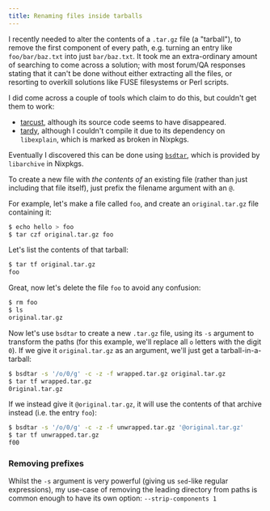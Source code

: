 ```yaml
---
title: Renaming files inside tarballs
---
```


I recently needed to alter the contents of a `.tar.gz` file (a "tarball"), to
remove the first component of every path, e.g. turning an entry like
`foo/bar/baz.txt` into just `bar/baz.txt`. It took me an extra-ordinary
amount of searching to come across a solution; with most forum/QA responses
stating that it can't be done without either extracting all the files, or
resorting to overkill solutions like FUSE filesystems or Perl scripts.

I did come across a couple of tools which claim to do this, but couldn't get
them to work:

 - [tarcust](https://tracker.debian.org/pkg/tarcust), although its source code
   seems to have disappeared.
 - [tardy](https://tardy.sourceforge.net), although I couldn't compile it due to
   its dependency on `libexplain`, which is marked as broken in Nixpkgs.

Eventually I discovered this can be done using
[`bsdtar`](https://man.freebsd.org/cgi/man.cgi?query=bsdtar&format=html), which
is provided by `libarchive` in Nixpkgs.

To create a new file with *the contents of* an existing file (rather than just
including that file itself), just prefix the filename argument with an `@`.

For example, let's make a file called `foo`, and create an `original.tar.gz`
file containing it:

```sh
$ echo hello > foo
$ tar czf original.tar.gz foo
```

Let's list the contents of that tarball:

```sh
$ tar tf original.tar.gz
foo
```

Great, now let's delete the file `foo` to avoid any confusion:

```sh
$ rm foo
$ ls
original.tar.gz
```

Now let's use `bsdtar` to create a new `.tar.gz` file, using its `-s` argument
to transform the paths (for this example, we'll replace all `o` letters with the
digit `0`). If we give it `original.tar.gz` as an argument, we'll just get a
tarball-in-a-tarball:

```sh
$ bsdtar -s '/o/0/g' -c -z -f wrapped.tar.gz original.tar.gz
$ tar tf wrapped.tar.gz
0riginal.tar.gz
```

If we instead give it `@original.tar.gz`, it will use the contents of that
archive instead (i.e. the entry `foo`):

```sh
$ bsdtar -s '/o/0/g' -c -z -f unwrapped.tar.gz '@original.tar.gz'
$ tar tf unwrapped.tar.gz
f00
```

### Removing prefixes ###

Whilst the `-s` argument is very powerful (giving us `sed`-like regular
expressions), my use-case of removing the leading directory from paths is common
enough to have its own option: `--strip-components 1`
